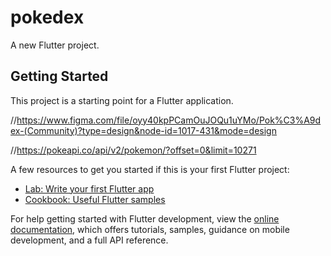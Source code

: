 # pokedex

A new Flutter project.

## Getting Started

This project is a starting point for a Flutter application.


//https://www.figma.com/file/oyy40kpPCamOuJOQu1uYMo/Pok%C3%A9dex-(Community)?type=design&node-id=1017-431&mode=design

//https://pokeapi.co/api/v2/pokemon/?offset=0&limit=10271


A few resources to get you started if this is your first Flutter project:

- [Lab: Write your first Flutter app](https://docs.flutter.dev/get-started/codelab)
- [Cookbook: Useful Flutter samples](https://docs.flutter.dev/cookbook)

For help getting started with Flutter development, view the
[online documentation](https://docs.flutter.dev/), which offers tutorials,
samples, guidance on mobile development, and a full API reference.
